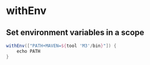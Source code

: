 # withEnv

## Set environment variables in a scope



```groovy
withEnv(["PATH+MAVEN=${tool 'M3'/bin}"]) {
  	echo PATH
}
```

